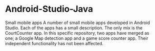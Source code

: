 # Android-Studio-Java
Small mobile apps
A number of small mobile apps developed in Android Studio. Each of the apps has a small description.
The only mix is the CourtCounter app. In this specific repository, two apps have merged as one; a Google Map detection app and a 
game score counter app. Their independent functionality has not been affected.
